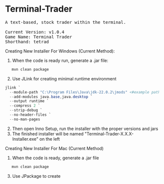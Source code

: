 # Terminal-Trader
<pre>
A text-based, stock trader within the terminal.

Current Version: v1.0.4
Game Name: Terminal Trader
Shorthand: tetrad
</pre>
Creating New Installer For Windows (Current Method):
1. When the code is ready run, generate a .jar file:
```powershell
   mvn clean package
```
2. Use JLink for creating minimal runtime environment
```powershell
jlink `
  --module-path "C:\Program Files\Java\jdk-22.0.2\jmods" <#example path#>`
  --add-modules java.base,java.desktop `
  --output runtime `
  --compress 2 `
  --strip-debug `
  --no-header-files `
  --no-man-pages
```
2. Then open Inno Setup, run the installer with the proper versions and jars
3. The finished installer will be named "Terminal-Trader-X.X.X-Installer.exe" on the left

Creating New Installer For Mac (Current Method)
1. When the code is ready, generate a .jar file
```powershell
   mvn clean package
```
3. Use JPackage to create 
